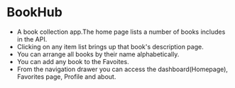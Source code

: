 # BookHub

* A book collection app.The home page lists a number of books includes in the API.
* Clicking on any item list brings up that book's description page.
* You can arrange all books by their name alphabetically.
* You can add any book to the Favoites.
*  From the navigation drawer you can access the dashboard(Homepage), Favorites page, Profile and about.
